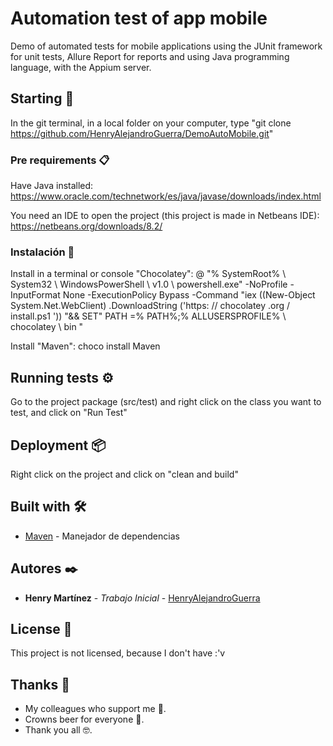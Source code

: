 # Automation test of app mobile

Demo of automated tests for mobile applications using the JUnit framework for unit tests, Allure Report for reports and using Java programming language, with the Appium server.

## Starting 🚀

In the git terminal, in a local folder on your computer, type "git clone https://github.com/HenryAlejandroGuerra/DemoAutoMobile.git"

### Pre requirements 📋

Have Java installed:
https://www.oracle.com/technetwork/es/java/javase/downloads/index.html

You need an IDE to open the project (this project is made in Netbeans IDE):
https://netbeans.org/downloads/8.2/

### Instalación 🔧

Install in a terminal or console "Chocolatey":
@ "% SystemRoot% \ System32 \ WindowsPowerShell \ v1.0 \ powershell.exe" -NoProfile -InputFormat None -ExecutionPolicy Bypass -Command "iex ((New-Object System.Net.WebClient) .DownloadString ('https: // chocolatey .org / install.ps1 ')) "&& SET" PATH =% PATH%;% ALLUSERSPROFILE% \ chocolatey \ bin "

Install "Maven":
choco install Maven

## Running tests ⚙️

Go to the project package (src/test) and right click on the class you want to test, and click on "Run Test"

## Deployment 📦

Right click on the project and click on "clean and build"

## Built with 🛠️

* [Maven](https://maven.apache.org/) - Manejador de dependencias

## Autores ✒️

* **Henry Martínez** - *Trabajo Inicial* - [HenryAlejandroGuerra](https://github.com/HenryAlejandroGuerra)

## License 📄

This project is not licensed, because I don't have :'v

## Thanks 🎁

* My colleagues who support me 📢.
* Crowns beer for everyone 🍺. 
* Thank you all 🤓.
